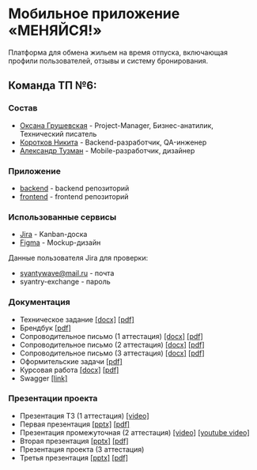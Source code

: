 # Мобильное приложение «МЕНЯЙСЯ!»

Платформа для обмена жильем на время отпуска, включающая профили пользователей, отзывы и систему бронирования.

## Команда ТП №6:
### Состав
-   [Оксана Грушевская](https://github.com/pizza4cheeze "Оксана Грушевская") - Project-Manager, Бизнес-анатилик, Технический писатель
-   [Коротков Никита](https://github.com/Sayntrywave "Коротков Никита") - Backend-разработчик, QA-инженер
-   [Александр Тузман](https://github.com/Allexande "Александр Тузман") - Mobile-разработчик, дизайнер

### Приложение 
- [backend](https://github.com/Sayntrywave/exchange-backend) - backend репозиторий
- [frontend](https://github.com/soon) - frontend репозиторий

### Использованные сервисы
- [Jira](https://oogrusha.atlassian.net/jira/software/projects/OEMF/boards/1) -  Kanban-доска
- [Figma](https://www.figma.com/file/Pib5HBtBHyg5I0HHOKkQaH/Макет-"МЕНЯЙСЯ!"?type=design&node-id=0:1&mode=design&t=NsmhQ7naN5ZhgozG-1) - Mockup-дизайн

Данные пользователя Jira для проверки:
- syantywave@mail.ru - почта
- syantry-exchange - пароль


### Документация
- Техническое задание
  [[docx]](Документация/Техническое_задание/Техническое_задание.docx)
  [[pdf]](Документация/Техническое_задание/Техническое_задание.pdf)
- Брендбук [[pdf]](Документация/Брендбук/Брендбук.pdf)
- Сопроводительное письмо (1 аттестация)
  [[docx]](Документация/Сопроводительное_письмо/Аттестация_1/Сопроводительное_письмо_1_атт.docx)
  [[pdf]](Документация/Сопроводительное_письмо/Аттестация_1/Сопроводительное_письмо_1_атт.pdf)
- Сопроводительное письмо (2 аттестация)
[[docx]](Документация/Сопроводительное_письмо/Аттестация_2/Сопроводительное_письмо_2_атт.docx)
[[pdf]](Документация/Сопроводительное_письмо/Аттестация_2/Сопроводительное_письмо_2_атт.pdf)
- Сопроводительное письмо (3 аттестация)
[[docx]](Документация/Сопроводительное_письмо/Аттестация_3/Сопроводительное_письмо_3_атт.docx)
[[pdf]](Документация/Сопроводительное_письмо/Аттестация_3/Сопроводительное_письмо_3_атт.pdf)
- Оформительские задачи [[pdf]](Документация/Техническое_задание/Оформительские_задачи.pdf)
- Курсовая работа 
   [[docx]](Документация/Курсовая/Курсовая_работа_Меняйся.docx)
   [[pdf]](Документация/Курсовая/Курсовая_работа_Меняйся.pdf)
- Swagger [[link]](http://82.148.29.11:8080/swagger-ui/index.html#/user-controller/editUser)


### Презентации проекта

- Презентация ТЗ (1 аттестация) [[video]](https://drive.google.com/file/d/1A9VLxambcZqrkJJhI21oWeEGToih64YC/view)
- Первая презентация 
  [[pptx]](Документация/Презентация_на_начальном_этапе/Презентация_1_аттестация.pptx) [[pdf]](Документация/Презентация_на_начальном_этапе/Презентация_1_аттестация.pdf)
- Презентация промежуточная (2 аттестация) [[video]](https://drive.google.com/file/d/1hARkxgVGV3ZwTgryuJj94j5rsaljJ7Dk/view?usp=sharing) [[youtube video]](https://youtu.be/6_djEYwWKek?si=jkcc5gjCsLYl5kpM)
- Вторая презентация 
  [[pptx]](Документация/Презентация_на_промежуточном_этапе/Презентация_2_аттестация.pptx) [[pdf]](Документация/Презентация_на_промежуточном_этапе/Презентация_2_аттестация.pdf)
- Презентация проекта (3 аттестация)
- Третья презентация [[pptx]](Документация/Презентация_проекта/Презентация_3_аттестация.pptx) [[pdf]](Документация/Презентация_проекта/Презентация_3_аттестация.pdf)
